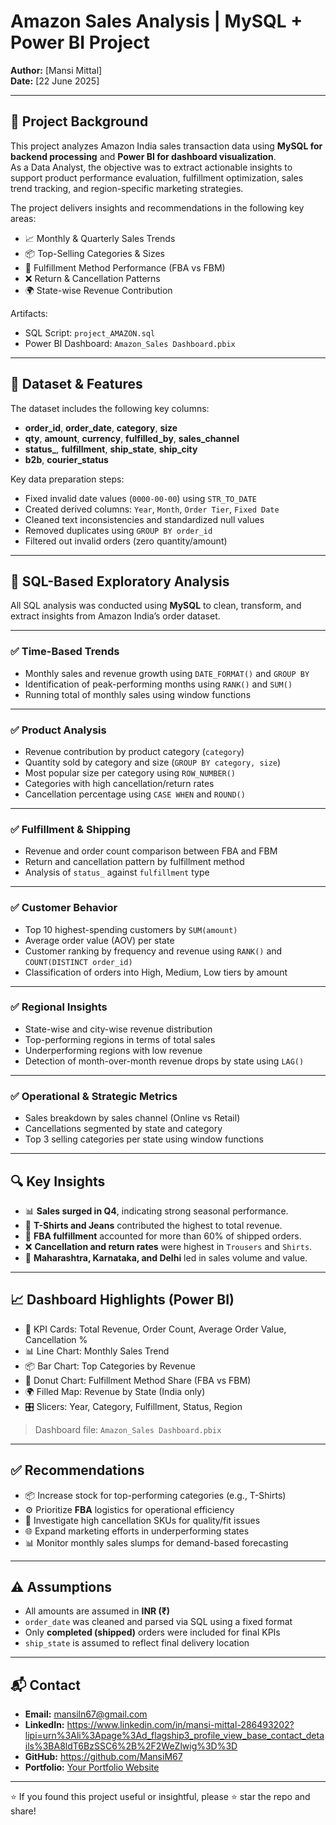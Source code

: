 # Amazon Sales Analysis | MySQL + Power BI Project

**Author:** [Mansi Mittal]  
**Date:** [22 June 2025]

---

## 📌 Project Background

This project analyzes Amazon India sales transaction data using **MySQL for backend processing** and **Power BI for dashboard visualization**.  
As a Data Analyst, the objective was to extract actionable insights to support product performance evaluation, fulfillment optimization, sales trend tracking, and region-specific marketing strategies.

The project delivers insights and recommendations in the following key areas:

- 📈 Monthly & Quarterly Sales Trends  
- 📦 Top-Selling Categories & Sizes  
- 🚚 Fulfillment Method Performance (FBA vs FBM)  
- ❌ Return & Cancellation Patterns  
- 🌍 State-wise Revenue Contribution  

Artifacts:  
- SQL Script: `project_AMAZON.sql`  
- Power BI Dashboard: `Amazon_Sales Dashboard.pbix`  

---

## 🧾 Dataset & Features

The dataset includes the following key columns:

- **order_id**, **order_date**, **category**, **size**
- **qty**, **amount**, **currency**, **fulfilled_by**, **sales_channel**
- **status_**, **fulfillment**, **ship_state**, **ship_city**
- **b2b**, **courier_status**

Key data preparation steps:

- Fixed invalid date values (`0000-00-00`) using `STR_TO_DATE`
- Created derived columns: `Year`, `Month`, `Order Tier`, `Fixed Date`
- Cleaned text inconsistencies and standardized null values
- Removed duplicates using `GROUP BY order_id`
- Filtered out invalid orders (zero quantity/amount)

---

## 🧪 SQL-Based Exploratory Analysis

All SQL analysis was conducted using **MySQL** to clean, transform, and extract insights from Amazon India’s order dataset.

---

### ✅ Time-Based Trends
- Monthly sales and revenue growth using `DATE_FORMAT()` and `GROUP BY`
- Identification of peak-performing months using `RANK()` and `SUM()`
- Running total of monthly sales using window functions

---

### ✅ Product Analysis
- Revenue contribution by product category (`category`)
- Quantity sold by category and size (`GROUP BY category, size`)
- Most popular size per category using `ROW_NUMBER()`
- Categories with high cancellation/return rates
- Cancellation percentage using `CASE WHEN` and `ROUND()`

---

### ✅ Fulfillment & Shipping
- Revenue and order count comparison between FBA and FBM
- Return and cancellation pattern by fulfillment method
- Analysis of `status_` against `fulfillment` type

---

### ✅ Customer Behavior
- Top 10 highest-spending customers by `SUM(amount)`
- Average order value (AOV) per state
- Customer ranking by frequency and revenue using `RANK()` and `COUNT(DISTINCT order_id)`
- Classification of orders into High, Medium, Low tiers by amount

---

### ✅ Regional Insights
- State-wise and city-wise revenue distribution
- Top-performing regions in terms of total sales
- Underperforming regions with low revenue
- Detection of month-over-month revenue drops by state using `LAG()`

---

### ✅ Operational & Strategic Metrics
- Sales breakdown by sales channel (Online vs Retail)
- Cancellations segmented by state and category
- Top 3 selling categories per state using window functions


---

## 🔍 Key Insights

- 📊 **Sales surged in Q4**, indicating strong seasonal performance.
- 👕 **T-Shirts and Jeans** contributed the highest to total revenue.
- 🚛 **FBA fulfillment** accounted for more than 60% of shipped orders.
- ❌ **Cancellation and return rates** were highest in `Trousers` and `Shirts`.
- 📍 **Maharashtra, Karnataka, and Delhi** led in sales volume and value.

---

## 📈 Dashboard Highlights (Power BI)

- 🔢 KPI Cards: Total Revenue, Order Count, Average Order Value, Cancellation %
- 📊 Line Chart: Monthly Sales Trend
- 📦 Bar Chart: Top Categories by Revenue
- 🚚 Donut Chart: Fulfillment Method Share (FBA vs FBM)
- 🌍 Filled Map: Revenue by State (India only)
- 🎛️ Slicers: Year, Category, Fulfillment, Status, Region

> Dashboard file: `Amazon_Sales Dashboard.pbix`


---

## ✅ Recommendations

- 📦 Increase stock for top-performing categories (e.g., T-Shirts)
- ⚙️ Prioritize **FBA** logistics for operational efficiency
- 🚫 Investigate high cancellation SKUs for quality/fit issues
- 🌐 Expand marketing efforts in underperforming states
- 📊 Monitor monthly sales slumps for demand-based forecasting

---

## ⚠️ Assumptions

- All amounts are assumed in **INR (₹)**
- `order_date` was cleaned and parsed via SQL using a fixed format
- Only **completed (shipped)** orders were included for final KPIs
- `ship_state` is assumed to reflect final delivery location

---

## 📬 Contact

- **Email:** mansiln67@gmail.com
- **LinkedIn:** https://www.linkedin.com/in/mansi-mittal-286493202?lipi=urn%3Ali%3Apage%3Ad_flagship3_profile_view_base_contact_details%3BA8ldT6BzSSC6%2B%2F2WeZlwig%3D%3D 
- **GitHub:** https://github.com/MansiM67
- **Portfolio:** [Your Portfolio Website](https://yourportfolio.com)

---

⭐ If you found this project useful or insightful, please ⭐ star the repo and share!
